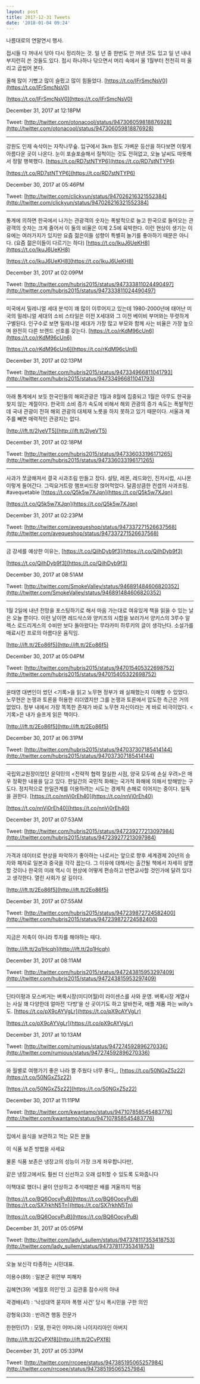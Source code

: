 ```yaml
---
layout: post
title: 2017-12-31 Tweets
date: '2018-01-04 09:24'
---
```


나름대로의 연말연시 행사.

접시들 다 꺼내서 닦아 다시 정리하는 것. 일 년 중 한번도 안 꺼낸 것도 있고 일 년 내내 부지런히 쓴 것들도 있다. 접시 하나하나 닦으면서 머리 속에서 올 1월부터 천천히 떠 올리고 곱씹어 본다.

올해 많이 기뻤고 많이 슬펐고 많이 힘들었다. [https://t.co/IFrSmcNsV0](https://t.co/IFrSmcNsV0)

[https://t.co/IFrSmcNsV0](https://t.co/IFrSmcNsV0)

December 31, 2017 at 12:18PM

Tweet: [http://twitter.com/otonacool/status/947306059818876928](http://twitter.com/otonacool/status/947306059818876928)

---

강원도 인제 속삭이는 자작나무숲. 입구에서 3km 정도 가벼운 등산을 하다보면 이렇게 아름다운 곳이 나온다. 눈이 포슬포슬해서 질척이는 것도 전혀없고, 오늘 날씨도 따뜻해서 정말 행복했다. [https://t.co/RD7stNTYP6](https://t.co/RD7stNTYP6)

[https://t.co/RD7stNTYP6](https://t.co/RD7stNTYP6)

December 30, 2017 at 05:46PM

Tweet: [http://twitter.com/clickyun/status/947026216321552384](http://twitter.com/clickyun/status/947026216321552384)

---

통계에 의하면 한국에서 나가는 관광객의 숫자는 폭발적으로 늘고 한국으로 들어오는 관광객의 숫자는 크게 줄어서 이 둘의 비율은 이제 2.5에 육박한다. 이런 현상이 생기는 이유에는 여러가지가 있지만 요즘 젊은이들 성향이 특별히 놀기를 좋아하기 때문은 아니다. \(요즘 젊은이들이 다르기는 하다\) [https://t.co/IkuJ6UeKH8](https://t.co/IkuJ6UeKH8)

[https://t.co/IkuJ6UeKH8](https://t.co/IkuJ6UeKH8)

December 31, 2017 at 02:09PM

Tweet: [http://twitter.com/hubris2015/status/947333811024490497](http://twitter.com/hubris2015/status/947333811024490497)

---

미국에서 밀레니얼 세대 분석이 꽤 많이 이루어지고 있는데 1980-2000년에 태어난 미국의 밀레니얼 세대의 소비 스타일은 이전 X세대와 그 이전 베이비 부머와는 뚜렷하게 구별된다. 인구수로 보면 밀레니얼 세대가 가장 많고 부모와 함께 사는 비율은 가장 높으며 완전히 다른 브랜드 선호를 갖는다. [https://t.co/rKdM96cUn6](https://t.co/rKdM96cUn6)

[https://t.co/rKdM96cUn6](https://t.co/rKdM96cUn6)

December 31, 2017 at 02:13PM

Tweet: [http://twitter.com/hubris2015/status/947334966811041793](http://twitter.com/hubris2015/status/947334966811041793)

---

아래 통계에서 보듯 한국인들의 해외관광은 1월과 8월에 집중되고 1월은 아무도 한국을 찾지 않는 계절이다. 한국의 소비 증가 속도에 비해서 해외 관광의 증가 속도는 폭발적인데 국내 관광이 전혀 해외 관광의 대체재 노릇을 하지 못하고 있기 때문이다. 서울과 제주를 빼면 매력적인 관광지는 없다.

[http://ift.tt/2lyeVT5](http://ift.tt/2lyeVT5)

December 31, 2017 at 02:18PM

Tweet: [http://twitter.com/hubris2015/status/947336033196171265](http://twitter.com/hubris2015/status/947336033196171265)

---

사과가 쪼글해져서 결국 사과조림 만들고 잤다. 설탕, 레몬, 레드와인, 진저시럽, 시나몬 이렇게 들어간다. 그릭요거트랑 햄프씨드랑 얹어먹었다. 달콤상큼한 컨셉의 사과조림. \#avequetable [https://t.co/Q5k5w7XJqn](https://t.co/Q5k5w7XJqn)

[https://t.co/Q5k5w7XJqn](https://t.co/Q5k5w7XJqn)

December 31, 2017 at 02:23PM

Tweet: [http://twitter.com/avequeshop/status/947337271526637568](http://twitter.com/avequeshop/status/947337271526637568)

---

금 강세를 예상한 이유는, [https://t.co/QilhDyb9f3](https://t.co/QilhDyb9f3)

[https://t.co/QilhDyb9f3](https://t.co/QilhDyb9f3)

December 30, 2017 at 08:51AM

Tweet: [http://twitter.com/SmokeValley/status/946891484606820352](http://twitter.com/SmokeValley/status/946891484606820352)

---

1월 2일에 내년 전망을 포스팅하기로 해서 마음 가는대로 여유있게 책을 읽을 수 있는 날은 오늘 뿐이다. 이런 날이면 레드삭스와 양키즈의 시합을 보러가서 양키스의 3루수 알렉스 로드리게스의 수비만 보다 돌아왔다는 무라카미 하루키의 글이 생각난다. 소설가를 매료시킨 프로의 아름다운 움직임.

[http://ift.tt/2Eo86f5](http://ift.tt/2Eo86f5)

December 30, 2017 at 05:04PM

Tweet: [http://twitter.com/hubris2015/status/947015405322698752](http://twitter.com/hubris2015/status/947015405322698752)

---

윤태영 대변인이 썼던 &lt;기록&gt;을 읽고 노무현 정부가 왜 실패했는지 이해할 수 있었다. 노무현은 논쟁과 토론을 허용한 리더였지만 그를 논쟁과 토론에서 압도한 측근은 거의 없었다. 정부 내에서 가장 똑똑한 존재가 바로 노무현 자신이라는 게 바로 비극이었다. &lt;기록&gt;은 내가 슬프게 읽은 책이다.

[http://ift.tt/2Eo86f5](http://ift.tt/2Eo86f5)

December 30, 2017 at 06:31PM

Tweet: [http://twitter.com/hubris2015/status/947037307185414144](http://twitter.com/hubris2015/status/947037307185414144)

---

국립외교원장이었던 윤덕민의 &lt;전략적 협력 절실한 시점, 양국 모두에 손실 우려&gt;은 매우 정확한 내용을 담고 있다. 한일간의 국민적 화해는 국가적 화해에 의해서 방해받는 구도다. 정치적으로 한일관계를 이용하려는 시도는 경제적 손해로 이어지는 중이다. 일독을 권한다. [https://t.co/nnVi0rEh40](https://t.co/nnVi0rEh40)

[https://t.co/nnVi0rEh40](https://t.co/nnVi0rEh40)

December 31, 2017 at 07:53AM

Tweet: [http://twitter.com/hubris2015/status/947239277213097984](http://twitter.com/hubris2015/status/947239277213097984)

---

가격과 데이터로 현상을 파악하기 좋아하는 나로서는 앞으로 향후 세계경제 20년의 승자와 패자로 일본과 중국을 각각 꼽는다. 그 이유에 대해서는 출간될 책에서 자세히 설명할 것이나 한국의 미래 역시 이 현상에 어떻게 편승하고 반면교사할 것인가에 달려 있다고 생각한다. 열린 사회가 살 길이다.

[http://ift.tt/2Eo86f5](http://ift.tt/2Eo86f5)

December 31, 2017 at 07:55AM

Tweet: [http://twitter.com/hubris2015/status/947239872724582400](http://twitter.com/hubris2015/status/947239872724582400)

---

지금은 저축이 아니라 투자를 해야하는 때다.

[http://ift.tt/2q1Hcqh](http://ift.tt/2q1Hcqh)

December 31, 2017 at 08:11AM

Tweet: [http://twitter.com/hubris2015/status/947243815953297409](http://twitter.com/hubris2015/status/947243815953297409)

---

딘타이펑과 모스버거는 벼룩시장\(미디어월\)이 라이센스를 사와 운영. 벼룩시장 계열사는 사실 꽤 다양한데 얼마전 ‘다방’을 산 곳이기도 하고 알바천국, 애플 제품 파는 willy’s도. [https://t.co/pX9cAYVgLr](https://t.co/pX9cAYVgLr)

[https://t.co/pX9cAYVgLr](https://t.co/pX9cAYVgLr)

December 31, 2017 at 10:13AM

Tweet: [http://twitter.com/rumious/status/947274592896270336](http://twitter.com/rumious/status/947274592896270336)

---

와 월별로 여행가기 좋은 나라 짤 주웠다 너무 좋다,,, [https://t.co/50NGxZ5z22](https://t.co/50NGxZ5z22)

[https://t.co/50NGxZ5z22](https://t.co/50NGxZ5z22)

December 30, 2017 at 11:11PM

Tweet: [http://twitter.com/kwantamo/status/947107858545483776](http://twitter.com/kwantamo/status/947107858545483776)

---

집에서 음식을 보관하고 먹는 모든 분들

이 식품 보존 방법을 사세요

물론 식품 보존은 냉장고의 성능이 가장 크게 좌우합니다만,

같은 냉장고에서도 훨씬 더 신선하고 오래 섭취할 수 있도록 도와줍니다

이책대로 했더니 귤이 안상하고 추석때받은 배를 겨울까지 먹음

[https://t.co/BQ6OocyPuB](https://t.co/BQ6OocyPuB) [https://t.co/SX7rkhN5Tn](https://t.co/SX7rkhN5Tn)

[https://t.co/BQ6OocyPuB](https://t.co/BQ6OocyPuB)

December 31, 2017 at 05:05PM

Tweet: [http://twitter.com/lady\_sullem/status/947378117353418753](http://twitter.com/lady_sullem/status/947378117353418753)

---

오늘 보신각 타종하는 시민대표.

이용수\(89\) : 일본군 위안부 피해자

김혜연\(39\) ‘세월호 의인’인 고 김관홍 잠수사의 아내

곽경배\(41\) :  ‘낙성대역 묻지마 폭행 사건’ 당시 폭시민을 구한 의인

강형욱\(33\) :  반려견 행동 전문가

한현민\(17\) : 모델, 한국인 어머니와 나이지리아인 아버지

[http://ift.tt/2CvPXf8](http://ift.tt/2CvPXf8)

December 31, 2017 at 05:33PM

Tweet: [http://twitter.com/rrcoee/status/947385195065257984](http://twitter.com/rrcoee/status/947385195065257984)

---

